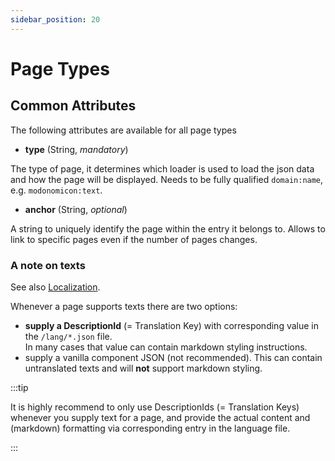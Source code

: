 ```yaml
---
sidebar_position: 20
---
```


# Page Types

## Common Attributes

The following attributes are available for all page types

* **type** (String, _mandatory_)

The type of page, it determines which loader is used to load the json data and how the page will be displayed.
Needs to be fully qualified `domain:name`, e.g. `modonomicon:text`. 

* **anchor** (String, _optional_)

A string to uniquely identify the page within the entry it belongs to. Allows to link to specific pages even if the number of pages changes.

### A note on texts

See also [Localization](../../advanced/localization).

Whenever a page supports texts there are two options: 

- **supply a DescriptionId** (= Translation Key) with corresponding value in the `/lang/*.json` file.  
  In many cases that value can contain markdown styling instructions.
- supply a vanilla component JSON (not recommended). This can contain untranslated texts and will **not** support markdown styling.

:::tip

It is highly recommend to only use DescriptionIds (= Translation Keys) whenever you supply text for a page, and provide the actual content and (markdown) formatting via corresponding entry in the language file.

:::
